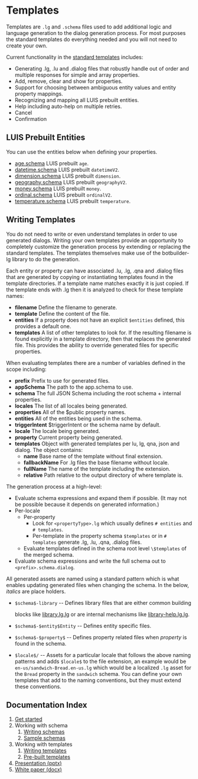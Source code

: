 # Templates

Templates are `.lg` and `.schema` files used to add additional logic and language generation to the dialog generation process. For most purposes the standard templates do everything needed and you will not need to create your own.

Current functionality in the [standard templates](../generator/packages/library/templates/standard) includes:

- Generating .lg, .lu and .dialog files that robustly handle out of order and
  multiple responses for simple and array properties.
- Add, remove, clear and show for properties.
- Support for choosing between ambiguous entity values and entity property mappings.
- Recognizing and mapping all LUIS prebuilt entities.
- Help including auto-help on multiple retries.
- Cancel
- Confirmation

## LUIS Prebuilt Entities

You can use the entities below when defining your properties.

- [age.schema](../generator/packages/library/templates/standard/age.schema) LUIS prebuilt `age`.
- [datetime.schema](../generator/packages/library/templates/standard/datetime.schema) LUIS prebuilt `datetimeV2`.
- [dimension.schema](../generator/packages/library/templates/standard/dimension.schema) LUIS prebuilt `dimension`.
- [geography.schema](../generator/packages/library/templates/standard/geography.schema) LUIS prebuilt `geographyV2`.
- [money.schema](../generator/packages/library/templates/standard/money.schema) LUIS prebuilt `money`.
- [ordinal.schema](../generator/packages/library/templates/standard/ordinal.schema) LUIS prebuilt `ordinalV2`.
- [temperature.schema](../generator/packages/library/templates/standard/temperature.schema) LUIS prebuilt `temperature`.

## Writing Templates

You do not need to write or even understand templates in order to use generated dialogs.
Writing your own templates provide an opportunity to completely customize the generation process by extending or replacing the standard templates.
The templates themselves make use of the botbuilder-lg library to do the generation.

Each entity or property can have associated .lu, .lg, .qna and .dialog files
that are generated by copying or instantiating templates found in the template
directories. If a template name matches exactly it is just copied. If the
template ends with .lg then it is analyzed to check for these template names:

- **filename** Define the filename to generate.
- **template** Define the content of the file.
- **entities** If a property does not have an explicit `$entities` defined, this provides a default one.
- **templates** A list of other templates to look for. If the resulting filename is found explicitly in a template directory, then that replaces the  generated file.
  This provides the ability to override generated files for specific properties.

When evaluating templates there are a number of variables defined in the scope including:

- **prefix** Prefix to use for generated files.
- **appSchema** The path to the app.schema to use.
- **schema** The full JSON Schema including the root schema + internal
  properties.
- **locales** The list of all locales being generated.
- **properties** All of the $public property names.
- **entities** All of the entities being used in the schema.
- **triggerIntent** \$triggerIntent or the schema name by default.
- **locale** The locale being generated.
- **property** Current property being generated.
- **templates** Object with generated templates per lu, lg, qna, json and
  dialog. The object contains:
  - **name** Base name of the template without final extension.
  - **fallbackName** For .lg files the base filename without locale.
  - **fullName** The name of the template including the extension.
  - **relative** Path relative to the output directory of where template is.

The generation process at a high-level:

- Evaluate schema expressions and expand them if possible.  (It may not be possible because it depends on generated information.)
- Per-locale
  - Per-property
    - Look for `<propertyType>.lg` which usually defines `# entities` and `#
      templates`.
    - Per-template in the property schema `$templates` or in `# templates`
      generate .lg, .lu, .qna, .dialog files.
  - Evaluate templates defined in the schema root level `\$templates` of the
    merged schema.
- Evaluate schema expressions and write the full schema out to
  `<prefix>.schema.dialog`.

All generated assets are named using a standard pattern which is what enables
updating generated files when changing the schema. In the below, $italics$ are
place holders.

- `$schema$-library` -- Defines library files that are either common building

  blocks like [library.lg.lg](../generator/packages/library/templates/standard/library.lg.lg) or are internal
  mechanisms like [library-help.lg.lg](../generator/packages/library/templates/standard/library-Help.lg.lg).

- `$schema$-$entity$Entity` -- Defines entity specific files.
- `$schema$-$property$` -- Defines property related files when $property$ is found
  in the schema.
- `$locale$/` -- Assets for a particular locale that follows the above naming
  patterns and adds `$locale$` to the file extension, an example would be
  `en-us/sandwich-Bread.en-us.lg` which would be a localized `.lg` asset for the
  `Bread` property in the `sandwich` schema. You can define your own templates
  that add to the naming conventions, but they must extend these conventions.

## Documentation Index

1. [Get started][start]
1. Working with schema
    1. [Writing schemas][schema]
    1. [Sample schemas][sample-schemas]
1. Working with templates
    1. [Writing templates][templates-overview]
    1. [Pre-built templates][templates]
1. [Presentation (pptx)](2020%20Feb%20MVP%20Generated%20Dialogs.pptx)
1. [White paper (docx)](Generating%20Dialogs%20from%20Schema,%20APIs%20and%20Databases.docx)

[schema]:bot-schema.md
[templates]:../generator/packages/library/templates
[templates-overview]:templates.md
[start]:get-started.md
[sample-schemas]:example-schemas
